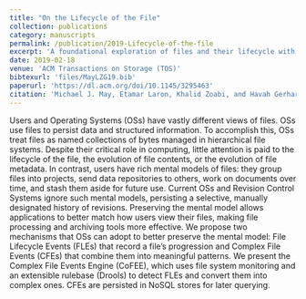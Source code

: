 ```yaml
---
title: "On the Lifecycle of the File"
collection: publications
category: manuscripts
permalink: /publication/2019-Lifecycle-of-the-file
excerpt: 'A foundational exploration of files and their lifecycle with application to intelligent file processing.'
date: 2019-02-18
venue: 'ACM Transactions on Storage (TOS)'
bibtexurl: 'files/MayLZG19.bib'
paperurl: 'https://dl.acm.org/doi/10.1145/3295463'
citation: 'Michael J. May, Etamar Laron, Khalid Zoabi, and Havah Gerhardt. <u>On the Lifecycle of the File</u> in <i>ACM Trans. Storage</i> 15, 1, Article 1 (February 2019), 45 pages. https://doi.org/10.1145/3295463.'
---
```


Users and Operating Systems (OSs) have vastly different views of files. OSs use files to persist data and structured information. To accomplish this, OSs treat files as named collections of bytes managed in hierarchical file systems. Despite their critical role in computing, little attention is paid to the lifecycle of the file, the evolution of file contents, or the evolution of file metadata. In contrast, users have rich mental models of files: they group files into projects, send data repositories to others, work on documents over time, and stash them aside for future use. Current OSs and Revision Control Systems ignore such mental models, persisting a selective, manually designated history of revisions. Preserving the mental model allows applications to better match how users view their files, making file processing and archiving tools more effective. We propose two mechanisms that OSs can adopt to better preserve the mental model: File Lifecycle Events (FLEs) that record a file’s progression and Complex File Events (CFEs) that combine them into meaningful patterns. We present the Complex File Events Engine (CoFEE), which uses file system monitoring and an extensible rulebase (Drools) to detect FLEs and convert them into complex ones. CFEs are persisted in NoSQL stores for later querying.